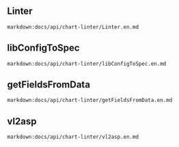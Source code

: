 ## Linter

`markdown:docs/api/chart-linter/Linter.en.md`

## libConfigToSpec

`markdown:docs/api/chart-linter/libConfigToSpec.en.md`

## getFieldsFromData

`markdown:docs/api/chart-linter/getFieldsFromData.en.md`

## vl2asp

`markdown:docs/api/chart-linter/vl2asp.en.md`